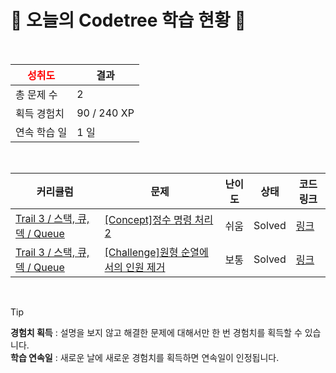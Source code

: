 # 🌲 오늘의 Codetree 학습 현황 🌲

<br />

| <span style="color:red;display:block;text-align:center;"> **성취도**</span> | 결과 |
|---|---|
| 총 문제 수 | 2 |
| 획득 경험치 | 90 / 240 XP |
| 연속 학습 일 | 1 일 |

<br />

|커리큘럼|문제|난이도|상태|코드 링크|
|---|---|---|---|---|
|[Trail 3 / 스택, 큐, 덱 / Queue](https://www.codetree.ai/trail-info/novice-high/)|[[Concept]정수 명령 처리 2](https://www.codetree.ai/trails/complete/curated-cards/intro-process-numeric-commands-2/)|쉬움|Solved|[링크](https://github.com/sanghyup-dev/codetree/blob/main/250818/%EC%A0%95%EC%88%98%20%EB%AA%85%EB%A0%B9%20%EC%B2%98%EB%A6%AC%202/process-numeric-commands-2.java)|
|[Trail 3 / 스택, 큐, 덱 / Queue](https://www.codetree.ai/trail-info/novice-high/)|[[Challenge]원형 순열에서의 인원 제거](https://www.codetree.ai/trails/complete/curated-cards/challenge-josephus-permutations/)|보통|Solved|[링크](https://github.com/sanghyup-dev/codetree/blob/main/250818/%EC%9B%90%ED%98%95%20%EC%88%9C%EC%97%B4%EC%97%90%EC%84%9C%EC%9D%98%20%EC%9D%B8%EC%9B%90%20%EC%A0%9C%EA%B1%B0/josephus-permutations.java)|


<br />

> [!TIP]
> **경험치 획득** : 설명을 보지 않고 해결한 문제에 대해서만 한 번 경험치를 획득할 수 있습니다.  
> **학습 연속일** : 새로운 날에 새로운 경험치를 획득하면 연속일이 인정됩니다.

